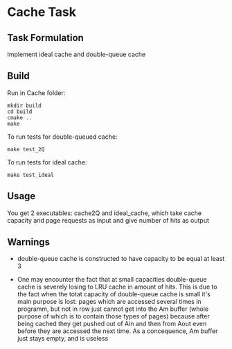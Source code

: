 # __Cache Task__

## __Task Formulation__

Implement ideal cache and double-queue cache

## __Build__

Run in Cache folder:
```
mkdir build
cd build
cmake ..
make
```

To run tests for double-queued cache:
```
make test_2Q
```

To run tests for ideal cache:
```
make test_ideal
```

## __Usage__

You get 2 executables: cache2Q and ideal_cache, which take cache capacity and page requests as input and give number of hits as output

## __Warnings__

* double-queue cache is constructed to have capacity to be equal at least 3

* One may encounter the fact that at small capacities double-queue cache is severely losing to LRU cache in amount of hits. This is due to the fact when the totat capacity of double-queue cache is small it's main purpose is lost: pages which are accessed several times in programm, but not in row just cannot get into the Am buffer (whole purpose of which is to contain those types of pages) because after being cached they get pushed out of Ain and then from Aout even before they are accessed the next time. As a concequence, Am buffer just stays empty, and is useless